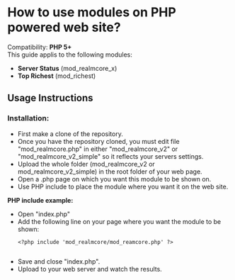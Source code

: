 # How to use modules on PHP powered web site? #

Compatibility:
**PHP 5+**<br>
This guide applis to the following modules:<br>
<ul><li><b>Server Status</b> (mod_realmcore_x)<br>
</li><li><b>Top Richest</b> (mod_richest)</li></ul>

<h2>Usage Instructions</h2>

<h3>Installation:</h3>
<ul><li>First make a clone of the repository.<br>
</li><li>Once you have the repository cloned, you must edit file "mod_realmcore.php" in either "mod_realmcore_v2" or "mod_realmcore_v2_simple" so it reflects your servers settings.<br>
</li><li>Upload the whole folder (mod_realmcore_v2 or mod_realmcore_v2_simple) in the root folder of your web page.<br>
</li><li>Open a .php page on which you want this module to be shown on.<br>
</li><li>Use PHP include to place the module where you want it on the web site.<br></li></ul>

<b>PHP include example:</b>
<ul><li>Open "index.php"<br>
</li><li>Add the following line on your page where you want the module to be shown:<br>
<pre><code>&lt;?php include 'mod_realmcore/mod_reamcore.php' ?&gt;<br>
</code></pre>
</li><li>Save and close "index.php".<br>
</li><li>Upload to your web server and watch the results.